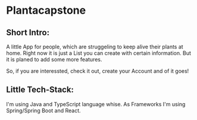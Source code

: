 # Plantacapstone

## Short Intro:
A little App for people, which are struggeling to keep alive their plants at home.
Right now it is just a List you can create with certain information. But it is planed to add some more features.

So, if you are interessted, check it out, create your Account and of it goes!

## Little Tech-Stack:
I'm using Java and TypeScript language whise. As Frameworks I'm using Spring/Spring Boot and React.
